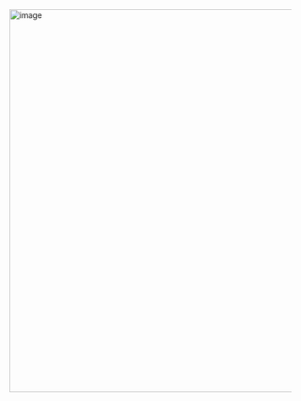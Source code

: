 <img width="1365" height="683" alt="image" src="https://github.com/user-attachments/assets/5414aed3-a27c-4c69-8a12-ecdb7fd316ca" />
